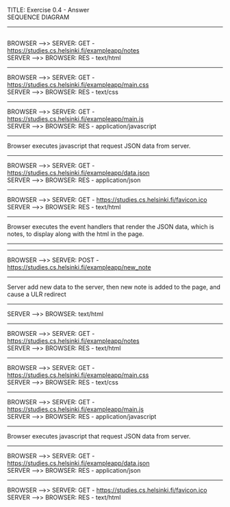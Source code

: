 TITLE: Exercise 0.4 - Answer <br>
SEQUENCE DIAGRAM

---

## <!-- user open page -->

BROWSER -->> SERVER: GET - https://studies.cs.helsinki.fi/exampleapp/notes <br>
SERVER -->> BROWSER: RES - text/html <br>

---

BROWSER -->> SERVER: GET - https://studies.cs.helsinki.fi/exampleapp/main.css <br>
SERVER -->> BROWSER: RES - text/css <br>

---

BROWSER -->> SERVER: GET - https://studies.cs.helsinki.fi/exampleapp/main.js <br>
SERVER -->> BROWSER: RES - application/javascript <br>

---

Browser executes javascript that request JSON data from server.

---

BROWSER -->> SERVER: GET - https://studies.cs.helsinki.fi/exampleapp/data.json <br>
SERVER -->> BROWSER: RES - application/json <br>

---

BROWSER -->> SERVER: GET - https://studies.cs.helsinki.fi/favicon.ico <br>
SERVER -->> BROWSER: RES - text/html <br>

---

Browser executes the event handlers that render the JSON data, which is notes, to display along with the html in the page.

---

<!-- user make new note -->

---

BROWSER -->> SERVER: POST - https://studies.cs.helsinki.fi/exampleapp/new_note <br>

---

Server add new data to the server, then new note is added to the page, and cause a ULR redirect

---

SERVER -->> BROWSER: text/html <br>

---

BROWSER -->> SERVER: GET - https://studies.cs.helsinki.fi/exampleapp/notes <br>
SERVER -->> BROWSER: RES - text/html <br>

---

BROWSER -->> SERVER: GET - https://studies.cs.helsinki.fi/exampleapp/main.css <br>
SERVER -->> BROWSER: RES - text/css <br>

---

BROWSER -->> SERVER: GET - https://studies.cs.helsinki.fi/exampleapp/main.js <br>
SERVER -->> BROWSER: RES - application/javascript <br>

---

Browser executes javascript that request JSON data from server.

---

BROWSER -->> SERVER: GET - https://studies.cs.helsinki.fi/exampleapp/data.json <br>
SERVER -->> BROWSER: RES - application/json <br>

---

BROWSER -->> SERVER: GET - https://studies.cs.helsinki.fi/favicon.ico <br>
SERVER -->> BROWSER: RES - text/html <br>

